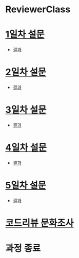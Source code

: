 # ReviewerClass

# [1일차 설문](https://forms.gle/ZxV4JLrNgRYPF3a77)
- [결과](https://docs.google.com/forms/d/1Pr7Lb6qHQi2jGmpp0s51HNql3Jw3bAYtFOf-_cKfd1c/edit#responses)

# [2일차 설문](https://forms.gle/ZFtGe7YMogiGKAuX9)
- [결과](https://docs.google.com/forms/d/1P-tZfvy_phgIA-YDVIfWaOGQDNsDSrq_g5wLE9484Ak/edit#responses)

# [3일차 설문](https://forms.gle/EVWqRCTKeQTxaLkT9)
- [결과](https://docs.google.com/forms/d/18afJjZtgYydrhpk0zfqg87-THRD36a8p_cCclV6WL7M/edit?chromeless=1#responses)

# [4일차 설문](https://forms.gle/PyRCBCHjkDrnzyYA8)
- [결과](https://docs.google.com/forms/d/1v43P64WWB5XjpTYFStp0oqDXXPhi8ydRUQ5GnuZJ02o/edit#responses)

# [5일차 설문](https://forms.gle/dfpukyWbZwRj8NKm8)
- [결과]()

# [코드리뷰 문화조사](https://forms.gle/NEpXz1s9E5xHXd449)

# 과정 종료 
